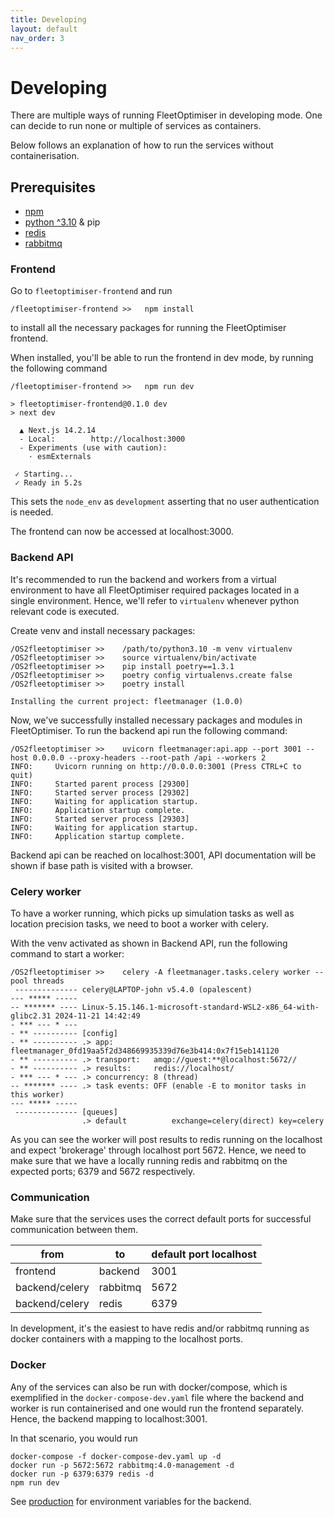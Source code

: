 ```yaml
---
title: Developing
layout: default
nav_order: 3
---
```

# Developing

There are multiple ways of running FleetOptimiser in developing mode. 
One can decide to run none or multiple of services as containers.

Below follows an explanation of how to run the services without containerisation.

## Prerequisites 
- [npm](https://docs.npmjs.com/downloading-and-installing-node-js-and-npm)
- [python ^3.10](https://www.python.org/downloads/) & pip
- [redis](https://redis.io/docs/latest/operate/oss_and_stack/install/install-redis/)
- [rabbitmq](https://www.rabbitmq.com/docs/download)


### Frontend
Go to `fleetoptimiser-frontend` and run 
```
/fleetoptimiser-frontend >>   npm install
```

to install all the necessary packages for running the FleetOptimiser frontend.

When installed, you'll be able to run the frontend in dev mode, by running the following command

```
/fleetoptimiser-frontend >>   npm run dev

> fleetoptimiser-frontend@0.1.0 dev
> next dev

  ▲ Next.js 14.2.14
  - Local:        http://localhost:3000
  - Experiments (use with caution):
    · esmExternals

 ✓ Starting...
 ✓ Ready in 5.2s
```

This sets the `node_env` as `development` asserting that no user authentication is needed. 

The frontend can now be accessed at localhost:3000.


### Backend API
It's recommended to run the backend and workers from a virtual environment to have all FleetOptimiser required packages
located in a single environment. Hence, we'll refer to `virtualenv` whenever python relevant code is executed.

Create venv and install necessary packages: 
```
/OS2fleetoptimiser >>    /path/to/python3.10 -m venv virtualenv
/OS2fleetoptimiser >>    source virtualenv/bin/activate
/OS2fleetoptimiser >>    pip install poetry==1.3.1
/OS2fleetoptimiser >>    poetry config virtualenvs.create false
/OS2fleetoptimiser >>    poetry install

Installing the current project: fleetmanager (1.0.0)
```

Now, we've successfully installed necessary packages and modules in FleetOptimiser. 
To run the backend api run the following command:


```
/OS2fleetoptimiser >>    uvicorn fleetmanager:api.app --port 3001 --host 0.0.0.0 --proxy-headers --root-path /api --workers 2
INFO:     Uvicorn running on http://0.0.0.0:3001 (Press CTRL+C to quit)
INFO:     Started parent process [29300]
INFO:     Started server process [29302]
INFO:     Waiting for application startup.
INFO:     Application startup complete.
INFO:     Started server process [29303]
INFO:     Waiting for application startup.
INFO:     Application startup complete.
```

Backend api can be reached on localhost:3001, API documentation will be shown if base path is visited with a browser.

### Celery worker
To have a worker running, which picks up simulation tasks as well as location precision tasks, we need to boot a worker with celery.


With the venv activated as shown in Backend API, run the following command to start a worker:
```
/OS2fleetoptimiser >>    celery -A fleetmanager.tasks.celery worker --pool threads
 -------------- celery@LAPTOP-john v5.4.0 (opalescent)
--- ***** -----
-- ******* ---- Linux-5.15.146.1-microsoft-standard-WSL2-x86_64-with-glibc2.31 2024-11-21 14:42:49
- *** --- * ---
- ** ---------- [config]
- ** ---------- .> app:         fleetmanager_0fd19aa5f2d348669935339d76e3b414:0x7f15eb141120
- ** ---------- .> transport:   amqp://guest:**@localhost:5672//
- ** ---------- .> results:     redis://localhost/
- *** --- * --- .> concurrency: 8 (thread)
-- ******* ---- .> task events: OFF (enable -E to monitor tasks in this worker)
--- ***** -----
 -------------- [queues]
                .> default          exchange=celery(direct) key=celery
```

As you can see the worker will post results to redis running on the localhost and expect 'brokerage' through localhost port 5672. 
Hence, we need to make sure that we have a locally running redis and rabbitmq on the expected ports; 6379 and 5672 respectively.

### Communication 
Make sure that the services uses the correct default ports for successful communication between them.

| from           | to          | default port localhost |
|----------------|-------------|------------------------|
| frontend       | backend | 3001                   |
| backend/celery | rabbitmq    | 5672 |
| backend/celery | redis | 6379 |

In development, it's the easiest to have redis and/or rabbitmq running as docker containers with a mapping to the localhost ports.

### Docker
Any of the services can also be run with docker/compose, which is exemplified in the `docker-compose-dev.yaml` file where the 
backend and worker is run containerised and one would run the frontend separately. Hence, the backend mapping to localhost:3001.

In that scenario, you would run 
```
docker-compose -f docker-compose-dev.yaml up -d
docker run -p 5672:5672 rabbitmq:4.0-management -d
docker run -p 6379:6379 redis -d
npm run dev
```

See [production](production.html) for environment variables for the backend. 

